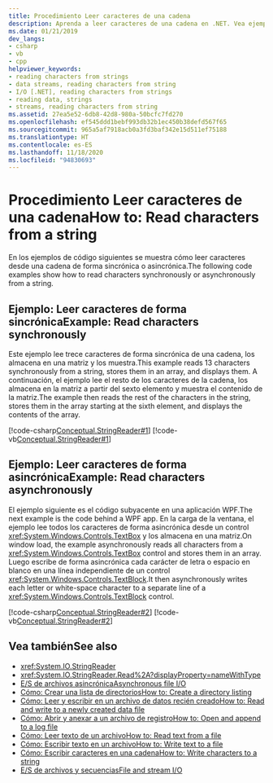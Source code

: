 ```yaml
---
title: Procedimiento Leer caracteres de una cadena
description: Aprenda a leer caracteres de una cadena en .NET. Vea ejemplos de lectura sincrónica y asincrónica de caracteres.
ms.date: 01/21/2019
dev_langs:
- csharp
- vb
- cpp
helpviewer_keywords:
- reading characters from strings
- data streams, reading characters from string
- I/O [.NET], reading characters from strings
- reading data, strings
- streams, reading characters from string
ms.assetid: 27ea5e52-6db8-42d8-980a-50bcfc7fd270
ms.openlocfilehash: ef545ddd1bebf993db32b1ec450b38defd567f65
ms.sourcegitcommit: 965a5af7918acb0a3fd3baf342e15d511ef75188
ms.translationtype: HT
ms.contentlocale: es-ES
ms.lasthandoff: 11/18/2020
ms.locfileid: "94830693"
---
```

# <a name="how-to-read-characters-from-a-string"></a><span data-ttu-id="1fa42-104">Procedimiento Leer caracteres de una cadena</span><span class="sxs-lookup"><span data-stu-id="1fa42-104">How to: Read characters from a string</span></span>

<span data-ttu-id="1fa42-105">En los ejemplos de código siguientes se muestra cómo leer caracteres desde una cadena de forma sincrónica o asincrónica.</span><span class="sxs-lookup"><span data-stu-id="1fa42-105">The following code examples show how to read characters synchronously or asynchronously from a string.</span></span>  
  
## <a name="example-read-characters-synchronously"></a><span data-ttu-id="1fa42-106">Ejemplo: Leer caracteres de forma sincrónica</span><span class="sxs-lookup"><span data-stu-id="1fa42-106">Example: Read characters synchronously</span></span>
 <span data-ttu-id="1fa42-107">Este ejemplo lee trece caracteres de forma sincrónica de una cadena, los almacena en una matriz y los muestra.</span><span class="sxs-lookup"><span data-stu-id="1fa42-107">This example reads 13 characters synchronously from a string, stores them in an array, and displays them.</span></span> <span data-ttu-id="1fa42-108">A continuación, el ejemplo lee el resto de los caracteres de la cadena, los almacena en la matriz a partir del sexto elemento y muestra el contenido de la matriz.</span><span class="sxs-lookup"><span data-stu-id="1fa42-108">The example then reads the rest of the characters in the string, stores them in the array starting at the sixth element, and displays the contents of the array.</span></span>  
  
 [!code-csharp[Conceptual.StringReader#1](../../../samples/snippets/csharp/VS_Snippets_CLR/conceptual.stringreader/cs/source.cs#1)]
 [!code-vb[Conceptual.StringReader#1](../../../samples/snippets/visualbasic/VS_Snippets_CLR/conceptual.stringreader/vb/source.vb#1)]  
  
## <a name="example-read-characters-asynchronously"></a><span data-ttu-id="1fa42-109">Ejemplo: Leer caracteres de forma asincrónica</span><span class="sxs-lookup"><span data-stu-id="1fa42-109">Example: Read characters asynchronously</span></span>  
 <span data-ttu-id="1fa42-110">El ejemplo siguiente es el código subyacente en una aplicación WPF.</span><span class="sxs-lookup"><span data-stu-id="1fa42-110">The next example is the code behind a WPF app.</span></span> <span data-ttu-id="1fa42-111">En la carga de la ventana, el ejemplo lee todos los caracteres de forma asincrónica desde un control <xref:System.Windows.Controls.TextBox> y los almacena en una matriz.</span><span class="sxs-lookup"><span data-stu-id="1fa42-111">On window load, the example asynchronously reads all characters from a <xref:System.Windows.Controls.TextBox> control and stores them in an array.</span></span> <span data-ttu-id="1fa42-112">Luego escribe de forma asincrónica cada carácter de letra o espacio en blanco en una línea independiente de un control <xref:System.Windows.Controls.TextBlock>.</span><span class="sxs-lookup"><span data-stu-id="1fa42-112">It then asynchronously writes each letter or white-space character to a separate line of a <xref:System.Windows.Controls.TextBlock> control.</span></span>  
  
 [!code-csharp[Conceptual.StringReader#2](../../../samples/snippets/csharp/VS_Snippets_Wpf/StringReaderWriter/MainWindow.xaml.cs)]
 [!code-vb[Conceptual.StringReader#2](../../../samples/snippets/visualbasic/VS_Snippets_Wpf/StringReaderWriter/MainWindow.xaml.vb)]  
  
## <a name="see-also"></a><span data-ttu-id="1fa42-113">Vea también</span><span class="sxs-lookup"><span data-stu-id="1fa42-113">See also</span></span>

- <xref:System.IO.StringReader>  
- <xref:System.IO.StringReader.Read%2A?displayProperty=nameWithType>  
- [<span data-ttu-id="1fa42-114">E/S de archivos asincrónica</span><span class="sxs-lookup"><span data-stu-id="1fa42-114">Asynchronous file I/O</span></span>](asynchronous-file-i-o.md)  
- <span data-ttu-id="1fa42-115">[Cómo: Crear una lista de directorios](/previous-versions/dotnet/netframework-4.0/5cf8zcfh(v=vs.100))</span><span class="sxs-lookup"><span data-stu-id="1fa42-115">[How to: Create a directory listing](/previous-versions/dotnet/netframework-4.0/5cf8zcfh(v=vs.100))</span></span>  
- [<span data-ttu-id="1fa42-116">Cómo: Leer y escribir en un archivo de datos recién creado</span><span class="sxs-lookup"><span data-stu-id="1fa42-116">How to: Read and write to a newly created data file</span></span>](how-to-read-and-write-to-a-newly-created-data-file.md)  
- [<span data-ttu-id="1fa42-117">Cómo: Abrir y anexar a un archivo de registro</span><span class="sxs-lookup"><span data-stu-id="1fa42-117">How to: Open and append to a log file</span></span>](how-to-open-and-append-to-a-log-file.md)  
- [<span data-ttu-id="1fa42-118">Cómo: Leer texto de un archivo</span><span class="sxs-lookup"><span data-stu-id="1fa42-118">How to: Read text from a file</span></span>](how-to-read-text-from-a-file.md)  
- [<span data-ttu-id="1fa42-119">Cómo: Escribir texto en un archivo</span><span class="sxs-lookup"><span data-stu-id="1fa42-119">How to: Write text to a file</span></span>](how-to-write-text-to-a-file.md)  
- [<span data-ttu-id="1fa42-120">Cómo: Escribir caracteres en una cadena</span><span class="sxs-lookup"><span data-stu-id="1fa42-120">How to: Write characters to a string</span></span>](how-to-write-characters-to-a-string.md)  
- [<span data-ttu-id="1fa42-121">E/S de archivos y secuencias</span><span class="sxs-lookup"><span data-stu-id="1fa42-121">File and stream I/O</span></span>](index.md)
